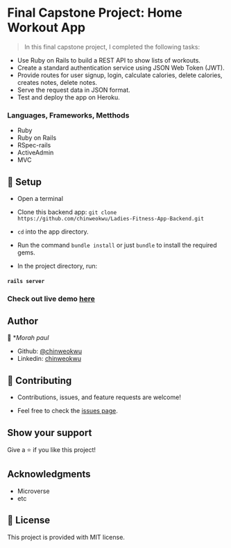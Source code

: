 # Final Capstone Project: Home Workout App

> In this final capstone project, I completed the following tasks:

- Use Ruby on Rails to build a REST API to show lists of workouts.
- Create a standard authentication service using JSON Web Token (JWT).
- Provide routes for user signup, login, calculate calories, delete calories, creates notes, delete notes.
- Serve the request data in JSON format.
- Test and deploy the app on Heroku.


### Languages, Frameworks, Metthods

- Ruby
- Ruby on Rails
- RSpec-rails
- ActiveAdmin
- MVC

## 📝 Setup

 - Open a terminal
 
 - Clone this backend app: 
        ```
        git clone https://github.com/chinweokwu/Ladies-Fitness-App-Backend.git
        ```

- ```cd``` into the app directory.

- Run the command ```bundle install``` or just ```bundle``` to install the required gems.

- In the project directory, run:

#### `rails server`


### Check out live demo [here]()


## Author

👤 **Morah paul*

- Github: [@chinweokwu](https://github.com/chinweokwu)
- Linkedin: [chinweokwu](https://www.linkedin.com/in/morah-paul/)


## 🤝 Contributing

- Contributions, issues, and feature requests are welcome!

- Feel free to check the [issues page](https://github.com/chinweokwu/Ladies-Fitness-App-Backend/issues).

## Show your support

Give a ⭐️ if you like this project!


## Acknowledgments

- Microverse
- etc

## 📝 License

This project is provided with MIT license.